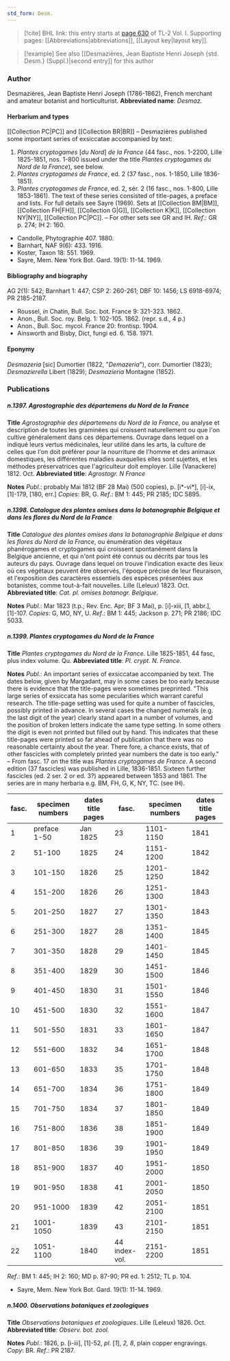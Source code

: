 ```yaml
---
std_form: Desm.
---
```


> [!cite] BHL link: this entry starts at [page 630](https://www.biodiversitylibrary.org/page/33120761) of TL-2 Vol. I.
> Supporting pages: [[Abbreviations|abbreviations]], [[Layout key|layout key]].

> [!example] See also [[Desmazières, Jean Baptiste Henri Joseph {std. Desm.} (Suppl.)|second entry]] for this author

### Author

Desmazières, Jean Baptiste Henri Joseph (1786-1862), French merchant and amateur botanist and horticulturist. 
**Abbreviated name**: *Desmaz.*

#### Herbarium and types

[[Collection PC|PC]] and [[Collection BR|BR]] – Desmazières published some important series of exsiccatae accompanied by text:
1. *Plantes cryptogames* \[*du Nord*\] *de la France* (44 fasc., nos. 1-2200, Lille 1825-1851, nos. 1-800 issued under the title *Plantes cryptogames du Nord de la France*), see below.
2. *Plantes cryptogames de France*, ed. 2 (37 fasc., nos. 1-1850, Lille 1836-1851).
3. *Plantes cryptogames de France*, ed. 2, sér. 2 (16 fasc., nos. 1-800, Lille 1853-1861). The text of these series consisted of title-pages, a preface and lists. For full details see Sayre (1969). Sets at [[Collection BM|BM]], [[Collection FH|FH]], [[Collection G|G]], [[Collection K|K]], [[Collection NY|NY]], [[Collection PC|PC]]. – For other sets see GR and IH.
*Ref*.: GR p. 274; IH 2: 160.
- Candolle, Phytographie 407. 1880.
- Barnhart, NAF 9(6): 433. 1916.
- Koster, Taxon 18: 551. 1969.
- Sayre, Mem. New York Bot. Gard. 19(1): 11-14. 1969.

#### Bibliography and biography

AG 2(1): 542; Barnhart 1: 447; CSP 2: 260-261; DBF 10: 1456; LS 6918-6974; PR 2185-2187.
- Roussel, *in* Chatin, Bull. Soc. bot. France 9: 321-323. 1862.
- Anon., Bull. Soc. roy. Belg. 1: 102-105. 1862. (repr. s.d., 4 p.)
- Anon., Bull. Soc. mycol. France 20: frontisp. 1904.
- Ainsworth and Bisby, Dict, fungi ed. 6. 158. 1971.

#### Eponymy

*Desmazeria* \[sic\] Dumortier (1822, "*Demazeria*"), corr. Dumortier (1823); *Desmazierella* Libert (1829); *Desmazieria* Montagne (1852).

### Publications

##### n.1397. Agrostographie des départemens du Nord de la France

**Title**
*Agrostographie des départemens du Nord de la France*, ou analyse et description de toutes les graminées qui croissent naturellement ou que l'on cultive généralement dans ces départemens. Ouvrage dans lequel on a indiqué leurs vertus médicinales, leur utilité dans les arts, la culture de celles que l'on doit préférer pour la nourriture de l'homme et des animaux domestiques, les différentes maladies auxquelles elles sont sujettes, et les méthodes préservatrices que I'agriculteur doit employer. Lille (Vanackere) 1812. Oct.
**Abbreviated title**: *Agrostogr. N France*

**Notes**
*Publ*.: probably Mai 1812 (BF 28 Mai) (500 copies), p. \[i\*-vi\*\], \[i\]-ix, \[1\]-179, \[180, err.\] *Copies*: BR, G.
*Ref*.: BM 1: 445; PR 2185; IDC 5895.

##### n.1398. Catalogue des plantes omises dans la botanographie Belgique et dans les flores du Nord de la France

**Title**
*Catalogue des plantes omises dans la botanographie Belgique et dans les flores du Nord de la France*, ou énumération des végétaux phanérogames et cryptogames qui croissent spontanément dans la Belgique ancienne, et qui n'ont point été connus ou décrits par tous les auteurs du pays. Ouvrage dans lequel on trouve l'indication exacte des lieux où ces végétaux peuvent être observés, l'époque précise de leur fleuraison, et l'exposition des caractères essentiels des espèces présentées aux botanistes, comme tout-à-fait nouvelles. Lille (Leleux) 1823. Oct.
**Abbreviated title**: *Cat. pl. omises botanogr. Belgique*.

**Notes**
*Publ*.: Mar 1823 (t.p.; Rev. Enc. Apr; BF 3 Mai), p. \[i\]-xiii, \[1, abbr.\], \[1\]-107.
*Copies*: G, MO, NY, U.
*Ref*.: BM 1: 445; Jackson p. 271; PR 2186; IDC 5033.

##### n.1399. Plantes cryptogames du Nord de la France

**Title**
*Plantes cryptogames du Nord de la France*. Lille 1825-1851, 44 fasc, plus index volume. Qu.
**Abbreviated title**: *Pl. crypt. N. France*.

**Notes**
*Publ*.: An important series of exsiccatae accompanied by text. The dates below, given by Margadant, may in some cases be too early because there is evidence that the title-pages were sometimes preprinted. "This large series of exsiccata has some pecularities which warrant careful research. The title-page setting was used for quite a number of fascicles, possibly printed in advance. In several cases the changed numerals (e.g. the last digit of the year) clearly stand apart in a number of volumes, and the position of broken letters indicate the same type setting. In some others the digit is even not printed but filled out by hand. This indicates that these title-pages were printed so far ahead of publication that there was no reasonable certainty about the year. There fore, a chance exists, that of other fascicles with completely printed year numbers the date is too early." – From fasc. 17 on the title was *Plantes cryptogames de France*. A second edition (37 fascicles) was published in Lille, 1836-1851. Sixteen further fascicles (ed. 2 ser. 2 or ed. 3?) appeared between 1853 and 1861. The series are in many herbaria e.g. BM, FH, G, K, NY, TC. (see IH).

|fasc.	|specimen numbers	|dates title pages	|fasc.	|specimen numbers	|dates title pages|
|---	|---	|---	|---	|---	|---	|
|1	|preface<br/>1-50	|Jan 1825	|23	|1101-1150	|1841|
|2	|51-100	|1825	|24	|1151-1200	|1842|
|3	|101-150	|1826	|25	|1201-1250	|1842|
|4	|151-200	|1826	|26	|1251-1300	|1843|
|5	|201-250	|1827	|27	|1301-1350	|1843|
|6	|251-300	|1827	|28	|1351-1400	|1845|
|7	|301-350	|1828	|29	|1401-1450	|1845|
|8	|351-400	|1829	|30	|1451-1500	|1846|
|9	|401-450	|1830	|31	|1501-1550	|1846|
|10	|451-500	|1830	|32	|1551-1600	|1847|
|11	|501-550	|1831	|33	|1601-1650	|1847|
|12	|551-600	|1832	|34	|1651-1700	|1848|
|13	|601-650	|1833	|35	|1701-1750	|1848|
|14	|651-700	|1834	|36	|1751-1800	|1849|
|15	|701-750	|1834	|37	|1801-1850	|1849|
|16	|751-800	|1836	|38	|1851-1900	|1849|
|17	|801-850	|1836	|39	|1901-1950	|1849|
|18	|851-900	|1837	|40	|1951-2000	|1850|
|19	|901-950	|1838	|41	|2001-2050	|1850|
|20	|951-1000	|1839	|42	|2051-2100	|1851|
|21	|1001-1050	|1839	|43	|2101-2150	|1851|
|22	|1051-1100	|1840	|44<br/>index-vol.	|2151-2200	|1851|

*Ref*.: BM 1: 445; IH 2: 160; MD p. 87-90; PR ed. 1: 2512; TL p. 104.
- Sayre, Mem. New York Bot. Gard. 19(1): 11-14. 1969.

##### n.1400. Observations botaniques et zoologiques

**Title**
*Observations botaniques et zoologiques*. Lille (Leleux) 1826. Oct.
**Abbreviated title**: *Observ. bot. zool.*

**Notes**
*Publ*.: 1826, p. \[i-iii\], \[1\]-52, *pl*. \[*1*\], *2, 8*, plain copper engravings. *Copy*: BR.
*Ref*.: PR 2187.

